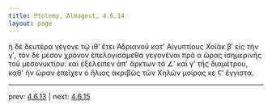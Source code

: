 ```yaml
---
title: Ptolemy, Almagest, 4.6.14
layout: page
---
```


ἡ δὲ δευτέρα γέγονε τῷ ιθʹ ἔτει Ἀδριανοῦ κατ' Αἰγυπτίους Χοϊὰκ βʹ εἰς τὴν γʹ, τὸν δὲ μέσον χρόνον ἐπελογισάμεθα γεγονέναι πρὸ α ὥρας ἰσημερινῆς τοῦ μεσονυκτίου: καὶ ἐξέλειπεν ἀπ' ἄρκτων τὸ ∠ʹ καὶ γʹ τῆς διαμέτρου, καθ' ἣν ὥραν ἐπεῖχεν ὁ ἥλιος ἀκριβῶς τῶν Χηλῶν μοίρας κε Ϛʹ ἔγγιστα. 

---

prev: [4.6.13](../4.6.13/) | next: [4.6.15](../4.6.15/)

